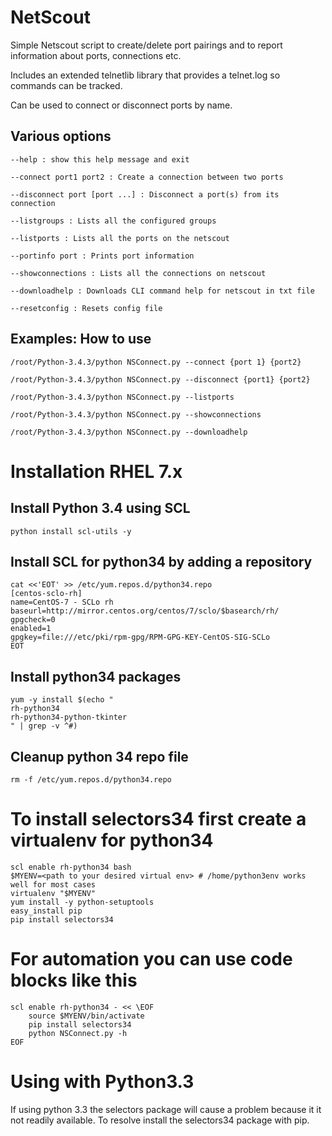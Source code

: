 # NetScout
Simple Netscout script to create/delete port pairings and to report information about ports, connections etc.

Includes an extended telnetlib library that provides a telnet.log so commands can be tracked.

Can be used to connect or disconnect ports by name.

## Various options
```
--help : show this help message and exit
  
--connect port1 port2 : Create a connection between two ports
  
--disconnect port [port ...] : Disconnect a port(s) from its connection

--listgroups : Lists all the configured groups

--listports : Lists all the ports on the netscout

--portinfo port : Prints port information

--showconnections : Lists all the connections on netscout

--downloadhelp : Downloads CLI command help for netscout in txt file

--resetconfig : Resets config file
```

## Examples: How to use
```
/root/Python-3.4.3/python NSConnect.py --connect {port 1} {port2}

/root/Python-3.4.3/python NSConnect.py --disconnect {port1} {port2}

/root/Python-3.4.3/python NSConnect.py --listports

/root/Python-3.4.3/python NSConnect.py --showconnections

/root/Python-3.4.3/python NSConnect.py --downloadhelp

```

# Installation RHEL 7.x
## Install Python 3.4 using SCL
```
python install scl-utils -y
```

## Install SCL for python34 by adding a repository
```
cat <<'EOT' >> /etc/yum.repos.d/python34.repo
[centos-sclo-rh]
name=CentOS-7 - SCLo rh
baseurl=http://mirror.centos.org/centos/7/sclo/$basearch/rh/
gpgcheck=0
enabled=1
gpgkey=file:///etc/pki/rpm-gpg/RPM-GPG-KEY-CentOS-SIG-SCLo
EOT
```

## Install python34 packages
```
yum -y install $(echo "
rh-python34
rh-python34-python-tkinter
" | grep -v ^#)
```

## Cleanup python 34 repo file
```
rm -f /etc/yum.repos.d/python34.repo
```

# To install selectors34 first create a virtualenv for python34
```
scl enable rh-python34 bash
$MYENV=<path to your desired virtual env> # /home/python3env works well for most cases
virtualenv "$MYENV"
yum install -y python-setuptools
easy_install pip
pip install selectors34
```

# For automation you can use code blocks like this
```
scl enable rh-python34 - << \EOF
    source $MYENV/bin/activate
    pip install selectors34
    python NSConnect.py -h
EOF
```

# Using with Python3.3
If using python 3.3 the selectors package will cause a problem because it it not readily available. To resolve install the selectors34  package with pip.

